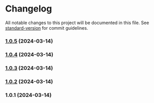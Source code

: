 # Changelog

All notable changes to this project will be documented in this file. See [standard-version](https://github.com/conventional-changelog/standard-version) for commit guidelines.

### [1.0.5](https://github.com/dakeng/manpi/compare/v1.0.4...v1.0.5) (2024-03-14)

### [1.0.4](https://github.com/dakeng/manpi/compare/v1.0.3...v1.0.4) (2024-03-14)

### [1.0.3](https://github.com/dakeng/manpi/compare/v1.0.2...v1.0.3) (2024-03-14)

### [1.0.2](https://github.com/dakeng/manpi/compare/v1.0.1...v1.0.2) (2024-03-14)

### 1.0.1 (2024-03-14)
